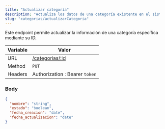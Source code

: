 ```yaml
---
title: "Actualizar categoría"
description: "Actualiza los datos de una categoría existente en el sistema."
slug: "categorias/actualizarCategoria"
---
```


Este endpoint permite actualizar la información de una categoría específica mediante su ID.

| Variable | Valor                          |
|----------|--------------------------------|
| URL      | [/categorias/:id](/categorias/:id) |
| Method   | `PUT`                          |
| Headers  | Authorization : Bearer `token` |

### Body

```json
{
  "nombre": "string",
  "estado": "boolean",
  "fecha_creacion": "date",
  "fecha_actualizacion": "date"
}
```